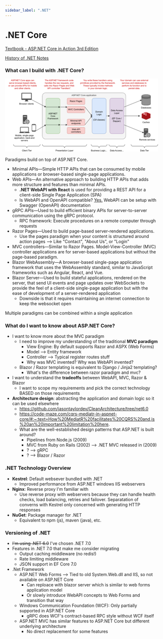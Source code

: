 ```yaml
---
sidebar_label: ".NET"
---
```


# .NET Core

[Textbook - ASP.NET Core in Action 3rd Edition](https://www.manning.com/books/asp-net-core-in-action-third-edition)

[History of .NET Notes](../web-games/04_history_of_dotnet.md)

### What can I build with .NET Core?

![Example ASP.NET Architecture](imgs/aspnet_core_example_architecture.png)

Paradigms build on top of ASP.NET Core.
- Minimal APIs—Simple HTTP APIs that can be consumed by mobile applications or browser-based single-page applications.
- Web APIs—An alternative approach to building HTTP APIs that adds more structure and features than minimal APIs.
  -  **.NET WebAPI with React** is used for providing a REST API for a client-side Single Page Application (SPA)
    - Is WebAPI and OpenAPI compatible? [Yes.](https://learn.microsoft.com/en-us/aspnet/core/tutorials/web-api-help-pages-using-swagger?view=aspnetcore-7.0) WebAPI can be setup with Swagger (OpenAPI) documentation
- gRPC APIs—Used to build efficient binary APIs for server-to-server communication using the gRPC protocol.
  - RPC framework: Execute procedures on a remote computer through requests
- Razor Pages—Used to build page-based server-rendered applications.
  - Use the pages paradigm when your content is structured around action pages --> Like "Contact", "About Us", or "Login"
- MVC controllers—Similar to Razor Pages. Model-View-Controller (MVC) controller applications are for server-based applications but without the page-based paradigm.
- Blazor WebAssembly—A browser-based single-page application framework that uses the WebAssembly standard, similar to JavaScript frameworks such as Angular, React, and Vue.
- Blazor Server—Used to build stateful applications, rendered on the server, that send UI events and page updates over WebSockets to provide the feel of a client-side single-page application but with the ease of development of a server-rendered application
  - Downside is that it requires maintaining an internet connection to keep the websocket open

Multiple paradigms can be combined within a single application

### What do I want to know about ASP.NET Core?

- I want to know more about the MVC paradigm
  - I need to improve my understanding of the traditional **MVC paradigm**
    - View Engine: By default supports Razor and ASPX (Web Forms)
    - Model --> Entity framework
    - Controller --> Typical register routes stuff
    - Why was MVC invented? Why was WebAPI invented?
  - Blazor / Razor templating is equivalent to Django / Jinja2 templating?
    - What's the difference between razor paradigm and mvc? 
- I want to understand the **tradeoffs** between WebAPI, MVC, Razor & Blazor
  - I want to scope my requirements and pick the correct technology BASED on those requirements
- **Architecture design**: abstracting the application and domain logic so it can be used elsewhere
  - https://github.com/jasontaylordev/CleanArchitecture/tree/net6.0
  - https://code-maze.com/cqrs-mediatr-in-aspnet-core/#:~:text=How%20MediatR%20facilitates%20CQRS%20and,is%20an%20important%20limitation%20here. 
  - What are the well-established design patterns that ASP.NET is built around?
    - Pipelines from Node.js (2009)
    - MVC from Ruby on Rails (2002) --> .NET MVC released in (2009) 
    - ? --> gRPC
    - ? --> Blazor / Razor

### .NET Technology Overview

- **Kestrel**: Default websever bundled with .NET
  - Improved performance from ASP.NET windows IIS webservers
- **Nginx**: Reverse proxy I'm familiar with
  - Use reverse proxy with webservers because they can handle health checks, load balancing, retries and failover. Separatation of converns with Kestrel only concerned with generating HTTP responses 
- **NuGet**: Package manager for .NET
  - Equivalent to npm (js), maven (java), etc.

### Versioning of .NET

- ~~I'm using .NET 6.0~~ I've chosen .NET 7.0
- Features in .NET 7.0 that make me consider migrating
  - Output caching middleware (no redis!)
  - Rate limiting middleware
  - JSON support in EF Core 7.0
- .Net Framework
  - ASP.NET Web Forms --> Tied to old System.Web.dll and IIS, so not available on ASP.NET Core
    - Can reploace with blazor server which is similar to web forms application model
    - Or slowly introduce WebAPI concepts to Web Forms and transition that way
  - Windows Communication Foundation (WCF): Only partially supported in ASP.NET Core
    - gRPC does WCF's contract-based RPC style without WCF itself
  - ASP.NET MVC has similar features to ASP.NET Core but different underlying architecture
    - No direct replacement for some features
